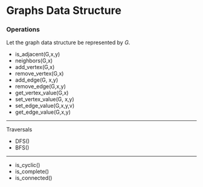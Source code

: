 # Graphs Data Structure

### Operations 
Let the graph data structure be represented by *G*.
- is_adjacent(G,x,y)
- neighbors(G,x)
- add_vertex(G,x)
- remove_vertex(G,x)
- add_edge(G, x,y)
- remove_edge(G,x,y)
- get_vertex_value(G,x)
- set_vertex_value(G, x,y)
- set_edge_value(G,x,y,v)
- get_edge_value(G,x,y)

---- 
Traversals
- DFS()
- BFS()

-----
- is_cyclic()
- is_complete()
- is_connected()

